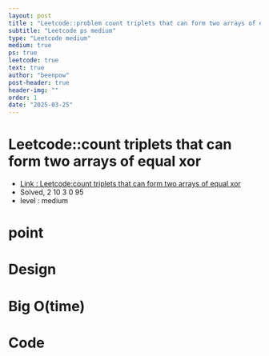 ```yaml
---
layout: post
title : "Leetcode::problem count triplets that can form two arrays of equal xor"
subtitle: "Leetcode ps medium"
type: "Leetcode medium"
medium: true
ps: true
leetcode: true
text: true
author: "beenpow"
post-header: true
header-img: ""
order: 1
date: "2025-03-25"
---
```


# Leetcode::count triplets that can form two arrays of equal xor
- [Link : Leetcode:count triplets that can form two arrays of equal xor]()
- Solved, 2 10 3 0 95
- level : medium
# point

# Design


# Big O(time)

# Code

```cpp

```